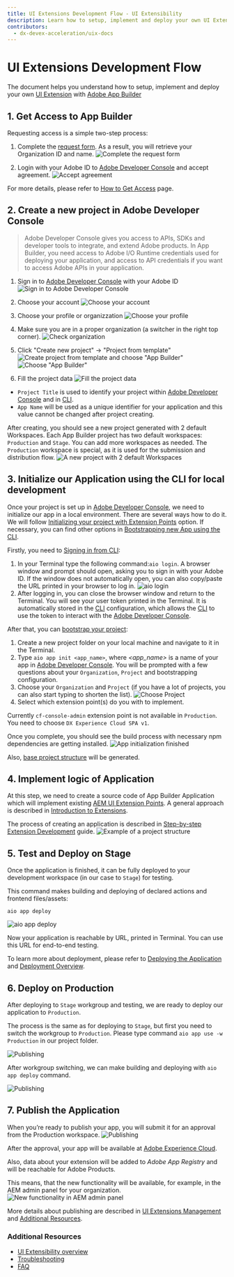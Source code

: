 ```yaml
---
title: UI Extensions Development Flow - UI Extensibility
description: Learn how to setup, implement and deploy your own UI Extensions with Adobe App Builder
contributors:
  - dx-devex-acceleration/uix-docs
---
```

# UI Extensions Development Flow

The document helps you understand how to setup, implement and deploy your own [UI Extension](pages/dx-devex-acceleration/uix-docs/overview/) with [Adobe App Builder](https://developer.adobe.com/app-builder/docs/overview/)

## 1. Get Access to App Builder

Requesting access is a simple two-step process:
1. Complete the [request form](https://developer.adobe.com/app-builder/trial/). As a result, you will retrieve your Organization ID and name.
![Complete the request form](get-access-1.png)

2. Login with your Adobe ID to [Adobe Developer Console](https://developer.adobe.com/console) and accept agreement.
![Accept agreement](get-access-2.png)

For more details, please refer to [How to Get Access](pages/dx-devex-acceleration/uix-docs/overview/requirements/) page.

## 2. Create a new project in Adobe Developer Console

> Adobe Developer Console gives you access to APIs, SDKs and developer tools to integrate, and extend Adobe products. 
In App Builder, you need access to Adobe I/O Runtime credentials used for deploying your application, 
and access to API credentials if you want to access Adobe APIs in your application.

1. Sign in to [Adobe Developer Console](https://developer.adobe.com/console) with your Adobe ID
![Sign in to Adobe Developer Console](create-project-1.png)

2. Choose your account
![Choose your account](create-project-2.png)

3. Choose your profile or organizzation
![Choose your profile](create-project-3.png)

3. Make sure you are in a proper organization (a switcher in the right top corner).
![Check organization](create-project-4.png)

4. Click "Create new project" -> "Project from template" 
![Create project from template](create-project-5.png)
and choose "App Builder"
![Choose "App Builder"](create-project-6.png)

5. Fill the project data
![Fill the project data](create-project-7.png)
- `Project Title` is used to identify your project within [Adobe Developer Console](https://developer.adobe.com/console) and in [CLI](https://github.com/adobe/aio-cli).
- `App Name` will be used as a unique identifier for your application and this value cannot be changed after project creating.

After creating, you should see a new project generated with 2 default Workspaces.
Each App Builder project has two default workspaces: `Production` and `Stage`. You can add more workspaces as needed. 
The `Production` workspace is special, as it is used for the submission and distribution flow.
![A new project with 2 default Workspaces](create-project-8.png)

## 3. Initialize our Application using the CLI for local development

Once your project is set up in [Adobe Developer Console](https://developer.adobe.com/console), we need to initialize our app in a local environment.
There are several ways how to do it. We will follow [Initializing your project with Extension Points](https://developer.adobe.com/app-builder/docs/getting_started/first_app/#411-initializing-your-project-with-extension-points) option.
If necessary, you can find other options in [Bootstrapping new App using the CLI](https://developer.adobe.com/app-builder/docs/getting_started/first_app/#4-bootstrapping-new-app-using-the-cli).

Firstly, you need to [Signing in from CLI](https://developer.adobe.com/app-builder/docs/getting_started/first_app/#3-signing-in-from-cli):
1. In your Terminal type the following command:`aio login`.
A browser window and prompt should open, asking you to sign in with your Adobe ID. If the window does not automatically open,
you can also copy/paste the URL printed in your browser to log in. 
![aio login](initialize-application-1.png)
2. After logging in, you can close the browser window and return to the Terminal. You will see your user token printed in the Terminal. 
It is automatically stored in the [CLI](https://github.com/adobe/aio-cli) configuration, which allows the [CLI](https://github.com/adobe/aio-cli) to use the token to interact with the [Adobe Developer Console](https://developer.adobe.com/console).

After that, you can [bootstrap your project](https://developer.adobe.com/app-builder/docs/getting_started/first_app/#4-bootstrapping-new-app-using-the-cli):
1. Create a new project folder on your local machine and navigate to it in the Terminal.
2. Type `aio app init <app_name>`, where *<app_name>* is a name of your app in [Adobe Developer Console](https://developer.adobe.com/console). You will be prompted with a few questions about your `Organization`, `Project` and bootstrapping configuration.
3. Choose your `Organization` and `Project` (if you have a lot of projects, you can also start typing to shorten the list).
![Choose Project](initialize-application-3.png)
4. Select which extension point(s) do you with to implement.

<InlineAlert variant="warning" slots="text" />

Currently `cf-console-admin` extension point is not available in `Production`. You need to choose `DX Experience Cloud SPA v1`.

Once you complete, you should see the build process with necessary npm dependencies are getting installed.
![App initialization finished](initialize-application-4.png)

Also, [base project structure](https://developer.adobe.com/app-builder/docs/getting_started/first_app/#5-anatomy-of-an-app-builder-application) will be generated.

## 4. Implement logic of Application 

At this step, we need to create a source code of App Builder Application which will implement existing [AEM UI Extension Points](pages/dx-devex-acceleration/uix-docs/services/aem-cf-console-admin/api/).
A general approach is described in [Introduction to Extensions](https://developer.adobe.com/app-builder/docs/guides/extensions/).

The process of creating an application is described in [Step-by-step Extension Development](pages/dx-devex-acceleration/uix-docs/services/aem-cf-console-admin/guides/hello-world/) guide.
![Example of a project structure](implement-application-1.png)

## 5. Test and Deploy on Stage
Once the application is finished, it can be fully deployed to your development workspace (in our case to `Stage`) for testing. 

This command makes building and deploying of declared actions and frontend files/assets:
```console
aio app deploy
```

![aio app deploy](deploy-on-stage-1.png)

Now your application is reachable by URL, printed in Terminal.
You can use this URL for end-to-end testing.

To learn more about deployment, please refer to [Deploying the Application](https://developer.adobe.com/app-builder/docs/getting_started/first_app/#7-deploying-the-application) 
and [Deployment Overview](https://developer.adobe.com/app-builder/docs/guides/deployment/).

## 6. Deploy on Production
After deploying to `Stage` workgroup and testing, we are ready to deploy our application to `Production`.

The process is the same as for deploying to `Stage`, but first you need to switch the workgroup to `Production`.
Please type command `aio app use -w Production` in our project folder.

![Publishing](deploy-on-prod-1.png)

After workgroup switching, we can make building and deploying with `aio app deploy` command.

![Publishing](deploy-on-prod-2.png)

## 7. Publish the Application
When you’re ready to publish your app, you will submit it for an approval from the Production workspace.
![Publishing](publishing-1.png)

After the approval, your app will be available at [Adobe Experience Cloud](https://experience.adobe.com/).

Also, data about your extension will be added to *Adobe App Registry* and will be reachable for Adobe Products.

This means, that the new functionality will be available, for example, in the AEM admin panel for your organization.
![New functionality in AEM admin panel](publishing-2.png)

More details about publishing are described in [UI Extensions Management](pages/dx-devex-acceleration/uix-docs/guides/publication/)
and [Additional Resources](https://developer.adobe.com/app-builder/docs/getting_started/publish_app/).

### Additional Resources
- [UI Extensibility overview](pages/dx-devex-acceleration/uix-docs/overview/)
- [Troubleshooting](pages/dx-devex-acceleration/uix-docs/services/aem-cf-console-admin/guides/debug/)
- [FAQ](pages/dx-devex-acceleration/uix-docs/overview/faq/)
